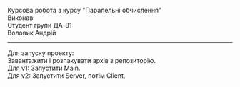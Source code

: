 Курсова робота з курсу "Паралельні обчислення"  
Виконав:  
Cтудент групи ДА-81  
Воловик Андрій  
___
Для запуску проекту:  
Завантажити і розпакувати архів з репозиторію.    
Для v1: Запустити Main.   
Для v2: Запустити Server, потім Client.
